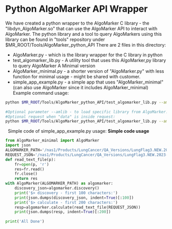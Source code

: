 # Python AlgoMarker API Wrapper
We have created a python wrapper to the AlgoMarker C library - the "libdyn_AlgoMarker.so" that can use the AlgoMarker API to interact with AlgoMarker.
The python library and a tool to query AlgoMarkers using this library can be found in "tools" repository under $MR_ROOT/Tools/AlgoMarker_python_API
There are 2 files in this directory:
- AlgoMarker.py - which is the library wrapper for the C library in python
- test_algomarker_lib.py - A utility tool that uses this AlgoMarker,py library to query AlgoMarker
A Minimal version
- AlgoMarker_minimal.py - a shorter version of "AlgoMarker.py" with less function for minimal usage - might be shared with customer. 
- simple_app_example.py - a simple app that uses "AlgoMarker_minimal" (can also use AlgoMarker since it includes AlgoMarker_minimal)
Example command usage:
```bash
python $MR_ROOT/Tools/AlgoMarker_python_API/test_algomarker_lib.py --amconfig /nas1/Products/LungCancer/QA_Versions/LungFlag3.NEW.2023-07-26.With_ButWhy/lungflag.amconfig --output /tmp/results.txt --add_data_json_path /nas1/Products/LungCancer/QA_Versions/LungFlag3.NEW.2023-07-26.With_ButWhy/examples/data.single.json --request_json_path /nas1/Products/LungCancer/QA_Versions/LungFlag3.NEW.2023-07-26.With_ButWhy/examples/req.single.json --amlib /nas1/Products/LungCancer/QA_Versions/LungFlag3.NEW.2023-07-26.With_ButWhy/lib/libdyn_AlgoMarker.so
 
#Optional parameter --amlib - to load specific library from AlgoMarker. If not will use default library
#Optional request when "data" is inside request:
python $MR_ROOT/Tools/AlgoMarker_python_API/test_algomarker_lib.py --amconfig /nas1/Products/LungCancer/QA_Versions/LungFlag3.NEW.2023-07-26.With_ButWhy/lungflag.amconfig --output /tmp/results.txt --request_json_path /nas1/Products/LungCancer/QA_Versions/LungFlag3.NEW.2023-07-26.With_ButWhy/examples/req.full.json
```
 
Simple code of simple_app_example.py usage:
**Simple code usage**
```python
from AlgoMarker_minimal import AlgoMarker
import json
ALGOMARKER_PATH='/nas1/Products/LungCancer/QA_Versions/LungFlag3.NEW.2023-07-26.With_ButWhy/lungflag.amconfig'
REQUEST_JSON='/nas1/Products/LungCancer/QA_Versions/LungFlag3.NEW.2023-07-26.With_ButWhy/examples/req.full.json'
def read_text_file(p):
    fr=open(p, 'r')
    res=fr.read()
    fr.close()
    return res
with AlgoMarker(ALGOMARKER_PATH) as algomarker:
    discovery_json=algomarker.discovery()
    print('$> discovery - first 100 characters:')
    print(json.dumps(discovery_json, indent=True)[:100])
    print('$> calculate - first 200 characters:')
    resp=algomarker.calculate(read_text_file(REQUEST_JSON))
    print(json.dumps(resp, indent=True)[:200])
    
print('All Done')
```
